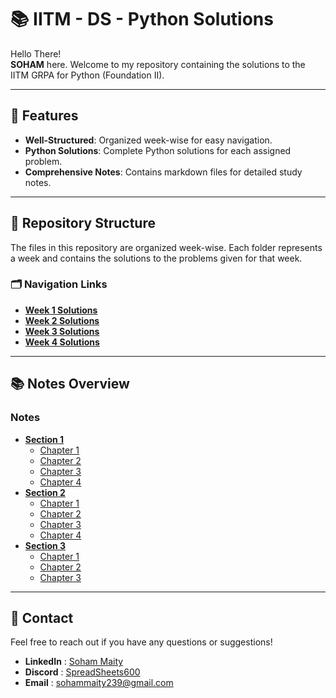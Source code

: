 # 📚 IITM - DS - Python Solutions

Hello There!  
**SOHAM** here. Welcome to my repository containing the solutions to the IITM GRPA for Python (Foundation II).

---

## 📝 Features

- **Well-Structured**: Organized week-wise for easy navigation.
- **Python Solutions**: Complete Python solutions for each assigned problem.
- **Comprehensive Notes**: Contains markdown files for detailed study notes.

---

## 📁 Repository Structure

The files in this repository are organized week-wise. Each folder represents a week and contains the solutions to the problems given for that week.

### 🗂️ Navigation Links

- **[Week 1 Solutions](./Sollutions/WEEK%201/)**
- **[Week 2 Solutions](./Sollutions/WEEK%202/)**
- **[Week 3 Solutions](./Sollutions/WEEK%203/)**
- **[Week 4 Solutions](./Sollutions/WEEK%204/)**

---

## 📚 Notes Overview

### Notes

- **[Section 1](./Notes/Section%201/)**
  - [Chapter 1](./Notes/Section%201/Chapter%201.md)
  - [Chapter 2](./Notes/Section%201/Chapter%202.md)
  - [Chapter 3](./Notes/Section%201/Chapter%203.md)
  - [Chapter 4](./Notes/Section%201/Chapter%204.md)
- **[Section 2](./Notes/Section%202/)**
  - [Chapter 1](./Notes/Section%202/Chapter%201.md)
  - [Chapter 2](./Notes/Section%202/Chapter%202.md)
  - [Chapter 3](./Notes/Section%202/Chapter%203.md)
  - [Chapter 4](./Notes/Section%202/Chapter%204.md)
- **[Section 3](./Notes/Section%203/)**
  - [Chapter 1](./Notes/Section%203/Chapter%201.md)
  - [Chapter 2](./Notes/Section%203/Chapter%202.md)
  - [Chapter 3](./Notes/Section%203/Chapter%203.md)

---

## 💬 Contact

Feel free to reach out if you have any questions or suggestions!  
- **LinkedIn** : [Soham Maity](https://www.linkedin.com/in/soham-maity-114466218)
- **Discord** : [SpreadSheets600](https://discord.com/users/727012870683885578)
- **Email** : [sohammaity239@gmail.com](mailto:sohammaity239@gmail.com)
